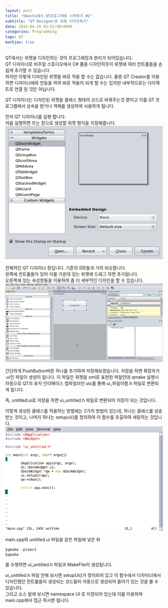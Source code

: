 ```yaml
---
layout: post
title: "Ubuntu에서 QT프로그래밍 시작하기 #2"
subtitle: "QT Designer로 위젯 디자인하기"
date: 2010-04-28 03:53:00+0900
categories: Programming
tags: QT
mathjax: true
---
```


QT에서는 위젯을 디자인하는 것이 프로그래밍과 분리가 되어있습니다.  
QT 디자이너로 비주얼 스튜디오에서 C# 폼을 디자인하듯이 위젯에 여러 컨트롤들을 손쉽게 추가할 수 있습니다.  
하지만 이렇게 디자인된 위젯을 바로 적용 할 수는 없습니다. 물론 QT Creator를 이용하면 디자이너에와 연동을 하여 바로 적용이 되게 할 수는 있지만 내부적으로는 다이렉트로 연결 된 것은 아닙니다.

QT 디자이너는 디자인된 위젯을 클래스 형태의 코드로 바꿔주는것 뿐이고 이를 QT 프로그램에서 상속을 받거나 객체를 생성하여 사용하게 됩니다.  

먼저 QT 디자이너를 실행 합니다.  
처음 실행하면 뜨는 창으로 생성할 위젯 형식을 지정해줍니다.  
![img](/resource/20100428/20100422-img-2-1.png)

전체적인 QT 디자이너 창입니다. 기존의 IDE들과 거의 비슷합니다.  
왼쪽에 컨트롤들이 있어 이를 가운데 있는 위젯에 드래그 하면 추가됩니다.  
오른쪽에 있는 속성창들을 이용하여 좀 더 세부적인 디자인을 할 수 있습니다.  
![img](/resource/20100428/20100422-img-2-2.png)

간단하게 PushButton버튼 하나를 추가하여 저장해보겠습니다.
저장을 하면 확장자가 .ui인 파일이 생성이 됩니다. 이 파일은 위젯을 xml로 표현한 파일인데 qmake 실행시 자동으로 QT의 유저 인터페이스 컴파일러인 uic를 통해 ui_파일이름.h 파일로 변환되게 됩니다.  

즉, untitled.ui로 저장을 하면 ui_untitled.h 파일로 변환되어 저장이 되는 것입니다.

이렇게 생성된 클래스를 적용하는 방법에는 2가지 방법이 있는데, 하나는 클래스를 상송 받는 것이고, 나머지 하나는 setupui()를 정의하여 이 함수를 호출하여 세팅하는 것입니다.  
![img](/resource/20100428/20100422-img-2-3.png)

main.cpp와 untitled.ui 파일을 같은 파일에 넣은 뒤
```
$qmake -proect
$qmake
```
를 수행하면 ui_untitled.h 파일과 MakeFile이 생성됩니다.  

ui_untitled.h 파일 안에 보시면 setupUi()가 정의되어 있고 이 함수에서 디자이너에서 디자인했던 컨트롤들이 생성되는 코드들이 자동으로 생성되어 들어가 있는 것을 볼 수 있습니다.  
그리고 소스 밑에 보시면 namespace UI 로 지정되어 있는데 이를 이용하여 main.cpp에서 접근 하시면 됩니다.
